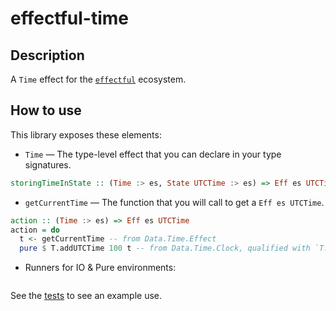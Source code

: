# effectful-time 

## Description

A `Time` effect for the [`effectful`][effectful] ecosystem.

## How to use

This library exposes these elements:

* `Time` — The type-level effect that you can declare in your type signatures.

```haskell
storingTimeInState :: (Time :> es, State UTCTime :> es) => Eff es UTCTime
```

* `getCurrentTime` — The function that you will call to get a `Eff es UTCTime`.

```haskell
action :: (Time :> es) => Eff es UTCTime
action = do
  t <- getCurrentTime -- from Data.Time.Effect
  pure $ T.addUTCTime 100 t -- from Data.Time.Clock, qualified with `T.`
```

* Runners for IO & Pure environments:

```Haskell

```

See the [tests][tests] to see an example use.

[effectful]: https://github.com/arybczak/effectful
[tests]: https://github.com/Kleidukos/effectful-time/blob/main/test/Main.hs
